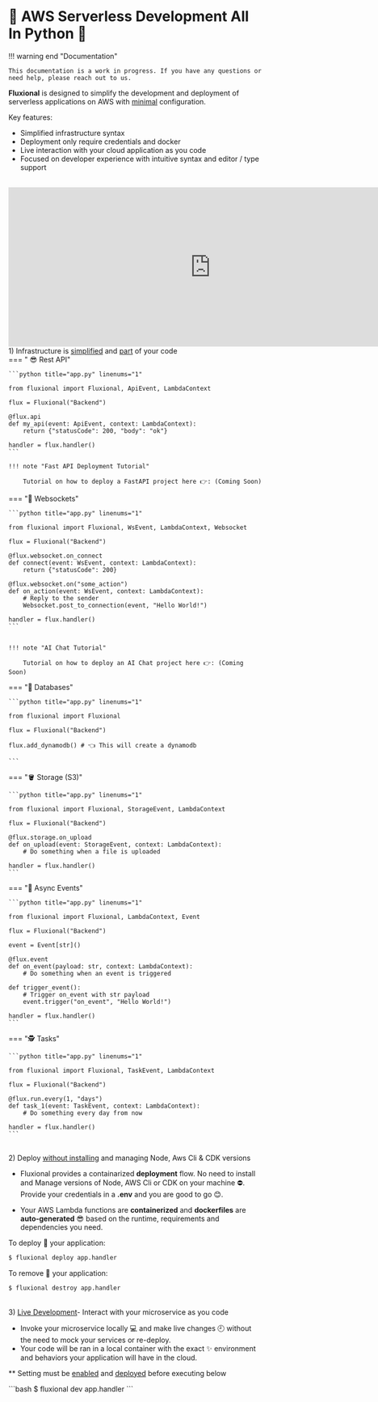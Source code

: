 # 🚀 AWS Serverless Development All In Python 🐍

!!! warning end "Documentation"

    This documentation is a work in progress. If you have any questions or need help, please reach out to us.

<b class="theme-primary-light">Fluxional</b> is designed to simplify the development and deployment of serverless applications on AWS with <u>minimal</u> configuration.<br>

Key features:<br>

- Simplified infrastructure syntax
- Deployment only require credentials and docker
- Live interaction with your cloud application as you code
- Focused on developer experience with intuitive syntax and editor / type support

<br>

<iframe width="800" height="315" src="https://www.youtube.com/embed/xyduARl4oT0?si=EbcVdrqNlbp1jHBf" title="Fluxional" frameborder="0" allow="accelerometer; autoplay; clipboard-write; encrypted-media; gyroscope; picture-in-picture; web-share" referrerpolicy="strict-origin-when-cross-origin" allowfullscreen></iframe>
<br>

<div class="index-title">1) Infrastructure is <u>simplified</u> and <u>part</u> of your code</div>
=== " 😎 Rest API"

    ```python title="app.py" linenums="1"

    from fluxional import Fluxional, ApiEvent, LambdaContext

    flux = Fluxional("Backend")

    @flux.api
    def my_api(event: ApiEvent, context: LambdaContext):
        return {"statusCode": 200, "body": "ok"}

    handler = flux.handler()
    ```

    !!! note "Fast API Deployment Tutorial"

        Tutorial on how to deploy a FastAPI project here 👉: (Coming Soon)

=== "📲 Websockets"

    ```python title="app.py" linenums="1"

    from fluxional import Fluxional, WsEvent, LambdaContext, Websocket

    flux = Fluxional("Backend")

    @flux.websocket.on_connect
    def connect(event: WsEvent, context: LambdaContext):
        return {"statusCode": 200}

    @flux.websocket.on("some_action")
    def on_action(event: WsEvent, context: LambdaContext):
        # Reply to the sender
        Websocket.post_to_connection(event, "Hello World!")

    handler = flux.handler()
    ```


    !!! note "AI Chat Tutorial"

        Tutorial on how to deploy an AI Chat project here 👉: (Coming Soon)

=== "🔐 Databases"

    ```python title="app.py" linenums="1"

    from fluxional import Fluxional

    flux = Fluxional("Backend")

    flux.add_dynamodb() # 👈 This will create a dynamodb

    ```

=== "🪣 Storage (S3)"

    ```python title="app.py" linenums="1"

    from fluxional import Fluxional, StorageEvent, LambdaContext

    flux = Fluxional("Backend")

    @flux.storage.on_upload
    def on_upload(event: StorageEvent, context: LambdaContext):
        # Do something when a file is uploaded

    handler = flux.handler()
    ```

=== "🚶 Async Events"

    ```python title="app.py" linenums="1"

    from fluxional import Fluxional, LambdaContext, Event

    flux = Fluxional("Backend")

    event = Event[str]()

    @flux.event
    def on_event(payload: str, context: LambdaContext):
        # Do something when an event is triggered

    def trigger_event():
        # Trigger on_event with str payload
        event.trigger("on_event", "Hello World!")

    handler = flux.handler()
    ```

=== "🕵️ Tasks"

    ```python title="app.py" linenums="1"

    from fluxional import Fluxional, TaskEvent, LambdaContext

    flux = Fluxional("Backend")

    @flux.run.every(1, "days")
    def task_1(event: TaskEvent, context: LambdaContext):
        # Do something every day from now

    handler = flux.handler()
    ```

<br>
<div class="index-title"> 2) Deploy <u>without installing</u> and managing Node, Aws Cli & CDK versions</div>

- Fluxional provides a containarized <b>deployment</b> flow. No need to install and Manage versions of Node, AWS Cli or CDK on your machine ⛔.
  Provide your credentials in a <b>.env</b> and you are good to go 😊.<br>

- Your AWS Lambda functions are <b>containerized</b> and <b>dockerfiles</b> are <b>auto-generated</b> 😎 based on the runtime, requirements and dependencies you need.

To deploy 🚀 your application:

<div class="bash-code">

```bash
$ fluxional deploy app.handler
```

</div>
To remove 🔨 your application:

<div class="bash-code">

```bash
$ fluxional destroy app.handler
```

</div>

<br>

<div class="index-title"> 3) <u>Live Development</u>- Interact with your microservice as you code </div>

- Invoke your microservice locally 💻 and make live changes 🕘 without the need to mock your services or re-deploy.
- Your code will be ran in a local container with the exact ✨ environment and behaviors your application will have in the cloud.

\*\* Setting must be <u>enabled</u> and <u>deployed</u> before executing below <br>

<div class="bash-code">
```bash
$ fluxional dev app.handler
```
</div>

<br>
